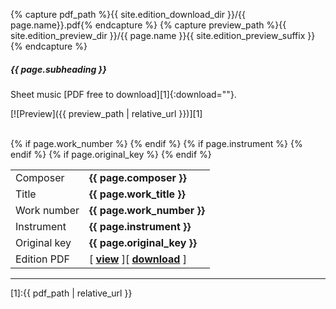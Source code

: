 {% capture pdf_path %}{{ site.edition_download_dir }}/{{ page.name}}.pdf{% endcapture %}
{% capture preview_path %}{{ site.edition_preview_dir }}/{{ page.name }}{{ site.edition_preview_suffix }}{% endcapture %}


##### *{{ page.subheading }}*

Sheet music [PDF free to download][1]{:download=""}.

[![Preview]({{ preview_path | relative_url }})][1]

<br>

<table>
  <tbody>
    <tr>
      <td>Composer </td><td><b>{{ page.composer }}</b></td>
    </tr>
    <tr>
      <td>Title </td><td><b>{{ page.work_title }}</b></td>
    </tr>
    {% if page.work_number %}
      <tr>
        <td>Work number </td><td><b>{{ page.work_number }}</b></td>
      </tr>
    {% endif %}
    {% if page.instrument %}
      <tr>
        <td>Instrument </td><td><b>{{ page.instrument }}</b></td>
      </tr>
    {% endif %}
    {% if page.original_key %}
      <tr>
        <td>Original key </td><td><b>{{ page.original_key }}</b></td>
      </tr>
    {% endif %}
    <tr>
      <td>Edition PDF </td><td>[ <a href="{{ pdf_path | relative_url }}" target="_blank"><b>view</b></a> ][ <a href="{{ pdf_path | relative_url }}" download><b>download</b></a> ]</td>
    </tr>
  </tbody>
</table>

___

[1]:{{ pdf_path | relative_url }}